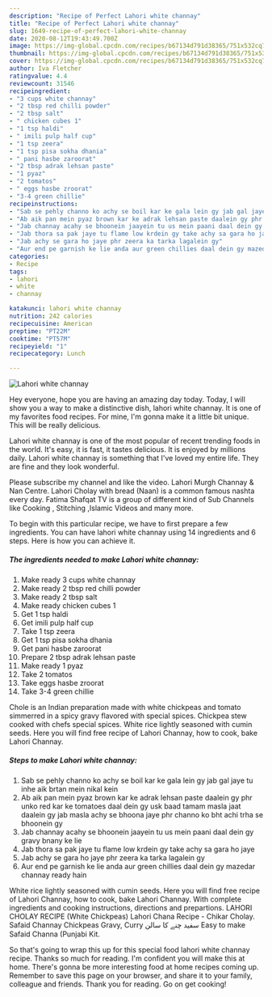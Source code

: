 ```yaml
---
description: "Recipe of Perfect Lahori white channay"
title: "Recipe of Perfect Lahori white channay"
slug: 1649-recipe-of-perfect-lahori-white-channay
date: 2020-08-12T19:43:49.700Z
image: https://img-global.cpcdn.com/recipes/b67134d791d38365/751x532cq70/lahori-white-channay-recipe-main-photo.jpg
thumbnail: https://img-global.cpcdn.com/recipes/b67134d791d38365/751x532cq70/lahori-white-channay-recipe-main-photo.jpg
cover: https://img-global.cpcdn.com/recipes/b67134d791d38365/751x532cq70/lahori-white-channay-recipe-main-photo.jpg
author: Iva Fletcher
ratingvalue: 4.4
reviewcount: 31546
recipeingredient:
- "3 cups white channay"
- "2 tbsp red chilli powder"
- "2 tbsp salt"
- " chicken cubes 1"
- "1 tsp haldi"
- " imili pulp half cup"
- "1 tsp zeera"
- "1 tsp pisa sokha dhania"
- " pani hasbe zaroorat"
- "2 tbsp adrak lehsan paste"
- "1 pyaz"
- "2 tomatos"
- " eggs hasbe zroorat"
- "3-4 green chillie"
recipeinstructions:
- "Sab se pehly channo ko achy se boil kar ke gala lein gy jab gal jaye tu inhe aik brtan mein nikal kein"
- "Ab aik pan mein pyaz brown kar ke adrak lehsan paste daalein gy phr unko red kar ke tomatoes daal dein gy usk baad tamam masla jaat daalein gy jab masla achy se bhoona jaye phr channo ko bht achi trha se bhoonein gy"
- "Jab channay acahy se bhoonein jaayein tu us mein paani daal dein gy gravy bnany ke lie"
- "Jab thora sa pak jaye tu flame low krdein gy take achy sa gara ho jaye"
- "Jab achy se gara ho jaye phr zeera ka tarka lagalein gy"
- "Aur end pe garnish ke lie anda aur green chillies daal dein gy mazedar channay ready hain"
categories:
- Recipe
tags:
- lahori
- white
- channay

katakunci: lahori white channay 
nutrition: 242 calories
recipecuisine: American
preptime: "PT22M"
cooktime: "PT57M"
recipeyield: "1"
recipecategory: Lunch

---
```



![Lahori white channay](https://img-global.cpcdn.com/recipes/b67134d791d38365/751x532cq70/lahori-white-channay-recipe-main-photo.jpg)

Hey everyone, hope you are having an amazing day today. Today, I will show you a way to make a distinctive dish, lahori white channay. It is one of my favorites food recipes. For mine, I'm gonna make it a little bit unique. This will be really delicious.

Lahori white channay is one of the most popular of recent trending foods in the world. It's easy, it is fast, it tastes delicious. It is enjoyed by millions daily. Lahori white channay is something that I've loved my entire life. They are fine and they look wonderful.

Please subscribe my channel and like the video. Lahori Murgh Channay &amp; Nan Centre. Lahori Cholay with bread (Naan) is a common famous nashta every day. Fatima Shafqat TV is a group of different kind of Sub Channels like Cooking , Stitching ,Islamic Videos and many more.


To begin with this particular recipe, we have to first prepare a few ingredients. You can have lahori white channay using 14 ingredients and 6 steps. Here is how you can achieve it.

<!--inarticleads1-->

##### The ingredients needed to make Lahori white channay:

1. Make ready 3 cups white channay
1. Make ready 2 tbsp red chilli powder
1. Make ready 2 tbsp salt
1. Make ready  chicken cubes 1
1. Get 1 tsp haldi
1. Get  imili pulp half cup
1. Take 1 tsp zeera
1. Get 1 tsp pisa sokha dhania
1. Get  pani hasbe zaroorat
1. Prepare 2 tbsp adrak lehsan paste
1. Make ready 1 pyaz
1. Take 2 tomatos
1. Take  eggs hasbe zroorat
1. Take 3-4 green chillie


Chole is an Indian preparation made with white chickpeas and tomato simmerred in a spicy gravy flavored with special spices. Chickpea stew cooked with chefs special spices. White rice lightly seasoned with cumin seeds. Here you will find free recipe of Lahori Channay, how to cook, bake Lahori Channay. 

<!--inarticleads2-->

##### Steps to make Lahori white channay:

1. Sab se pehly channo ko achy se boil kar ke gala lein gy jab gal jaye tu inhe aik brtan mein nikal kein
1. Ab aik pan mein pyaz brown kar ke adrak lehsan paste daalein gy phr unko red kar ke tomatoes daal dein gy usk baad tamam masla jaat daalein gy jab masla achy se bhoona jaye phr channo ko bht achi trha se bhoonein gy
1. Jab channay acahy se bhoonein jaayein tu us mein paani daal dein gy gravy bnany ke lie
1. Jab thora sa pak jaye tu flame low krdein gy take achy sa gara ho jaye
1. Jab achy se gara ho jaye phr zeera ka tarka lagalein gy
1. Aur end pe garnish ke lie anda aur green chillies daal dein gy mazedar channay ready hain


White rice lightly seasoned with cumin seeds. Here you will find free recipe of Lahori Channay, how to cook, bake Lahori Channay. With complete ingredients and cooking instructions, directions and prepartions. LAHORI CHOLAY RECIPE (White Chickpeas) Lahori Chana Recipe - Chikar Cholay. Safaid Channay Chickpeas Gravy, Curry سفید چنے کا سالن Easy to make Safaid Channa (Punjabi Kit. 

So that's going to wrap this up for this special food lahori white channay recipe. Thanks so much for reading. I'm confident you will make this at home. There's gonna be more interesting food at home recipes coming up. Remember to save this page on your browser, and share it to your family, colleague and friends. Thank you for reading. Go on get cooking!
